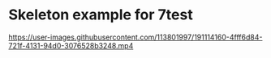 # Skeleton example for 7test


https://user-images.githubusercontent.com/113801997/191114160-4fff6d84-721f-4131-94d0-3076528b3248.mp4
